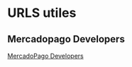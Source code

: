 # URLS utiles

## Mercadopago Developers

[MercadoPago Developers](https://www.mercadopago.com.ar/partners/developers/es)